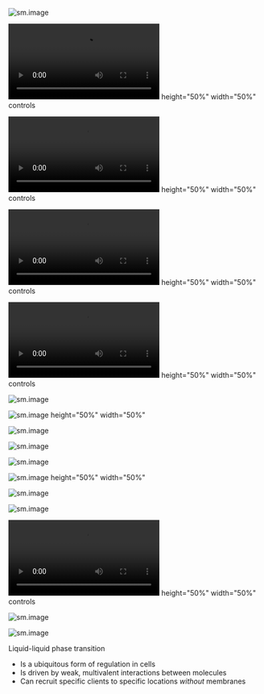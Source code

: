 ![sm.image](membraneless.png)
>>>
![sm.video](nrm.2017.7-sv1.mp4) height="50%" width="50%" controls
>>>
![sm.video](nrm.2017.7-sv2.mp4) height="50%" width="50%" controls
>>>
![sm.video](nrm.2017.7-sv3.mp4) height="50%" width="50%" controls
>>>
![sm.video](nrm.2017.7-sv4.mp4) height="50%" width="50%" controls
>>>
![sm.image](00_title.png)
>>>
![sm.image](fig1.png) height="50%" width="50%"
>>>
![sm.image](fig2.png)
>>>
![sm.image](fig3.png)
>>>
![sm.image](fig4a.png)
>>>
![sm.image](fig4b-d.png) height="50%" width="50%"
>>>
![sm.image](fig4e.png)
>>>
![sm.image](multivalency.png)
>>>
![sm.video](t1.mp4) height="50%" width="50%" controls
>>>
![sm.image](mech-phase.png)
>>>
![sm.image](client-recruit.png)
>>>
Liquid-liquid phase transition
+ Is a ubiquitous form of regulation in cells
+ Is driven by weak, multivalent interactions between molecules
+ Can recruit specific clients to specific locations *without* membranes

